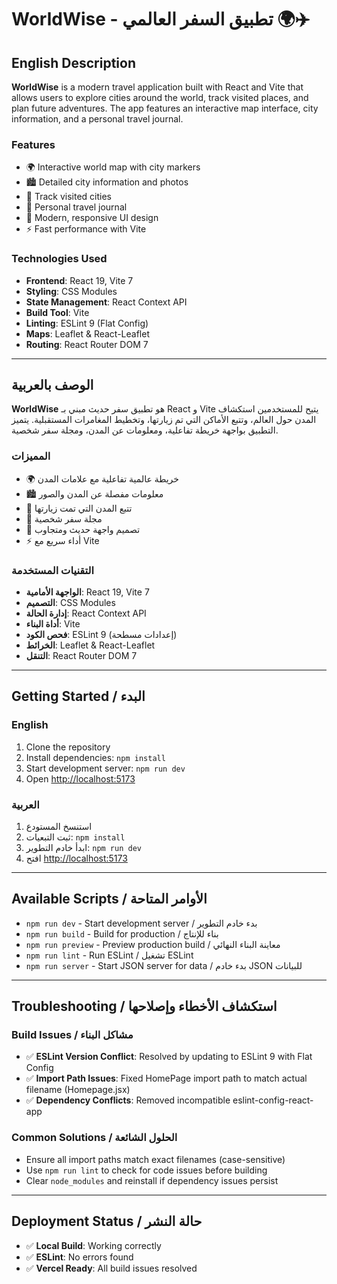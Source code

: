 # WorldWise - تطبيق السفر العالمي 🌍✈️

## English Description

**WorldWise** is a modern travel application built with React and Vite that allows users to explore cities around the world, track visited places, and plan future adventures. The app features an interactive map interface, city information, and a personal travel journal.

### Features

- 🌍 Interactive world map with city markers
- 🏙️ Detailed city information and photos
- 📍 Track visited cities
- 📝 Personal travel journal
- 🎨 Modern, responsive UI design
- ⚡ Fast performance with Vite

### Technologies Used

- **Frontend**: React 19, Vite 7
- **Styling**: CSS Modules
- **State Management**: React Context API
- **Build Tool**: Vite
- **Linting**: ESLint 9 (Flat Config)
- **Maps**: Leaflet & React-Leaflet
- **Routing**: React Router DOM 7

---

## الوصف بالعربية

**WorldWise** هو تطبيق سفر حديث مبني بـ React و Vite يتيح للمستخدمين استكشاف المدن حول العالم، وتتبع الأماكن التي تم زيارتها، وتخطيط المغامرات المستقبلية. يتميز التطبيق بواجهة خريطة تفاعلية، ومعلومات عن المدن، ومجلة سفر شخصية.

### المميزات

- 🌍 خريطة عالمية تفاعلية مع علامات المدن
- 🏙️ معلومات مفصلة عن المدن والصور
- 📍 تتبع المدن التي تمت زيارتها
- 📝 مجلة سفر شخصية
- 🎨 تصميم واجهة حديث ومتجاوب
- ⚡ أداء سريع مع Vite

### التقنيات المستخدمة

- **الواجهة الأمامية**: React 19, Vite 7
- **التصميم**: CSS Modules
- **إدارة الحالة**: React Context API
- **أداة البناء**: Vite
- **فحص الكود**: ESLint 9 (إعدادات مسطحة)
- **الخرائط**: Leaflet & React-Leaflet
- **التنقل**: React Router DOM 7

---

## Getting Started / البدء

### English

1. Clone the repository
2. Install dependencies: `npm install`
3. Start development server: `npm run dev`
4. Open [http://localhost:5173](http://localhost:5173)

### العربية

1. استنسخ المستودع
2. ثبت التبعيات: `npm install`
3. ابدأ خادم التطوير: `npm run dev`
4. افتح [http://localhost:5173](http://localhost:5173)

---

## Available Scripts / الأوامر المتاحة

- `npm run dev` - Start development server / بدء خادم التطوير
- `npm run build` - Build for production / بناء للإنتاج
- `npm run preview` - Preview production build / معاينة البناء النهائي
- `npm run lint` - Run ESLint / تشغيل ESLint
- `npm run server` - Start JSON server for data / بدء خادم JSON للبيانات

---

## Troubleshooting / استكشاف الأخطاء وإصلاحها

### Build Issues / مشاكل البناء

- ✅ **ESLint Version Conflict**: Resolved by updating to ESLint 9 with Flat Config
- ✅ **Import Path Issues**: Fixed HomePage import path to match actual filename (Homepage.jsx)
- ✅ **Dependency Conflicts**: Removed incompatible eslint-config-react-app

### Common Solutions / الحلول الشائعة

- Ensure all import paths match exact filenames (case-sensitive)
- Use `npm run lint` to check for code issues before building
- Clear `node_modules` and reinstall if dependency issues persist

---

## Deployment Status / حالة النشر

- ✅ **Local Build**: Working correctly
- ✅ **ESLint**: No errors found
- ✅ **Vercel Ready**: All build issues resolved
